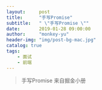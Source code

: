 ```yaml
---
layout:     post
title:      "手写Promise"
subtitle:   " \"手写Promise \""
date:       2019-01-28 09:00:00
author:     "monkey-yu"
header-img: "img/post-bg-mac.jpg"
catalog: true
tags:
    - 面试
    - 前端
---
```

> 手写Promise 来自掘金小册
